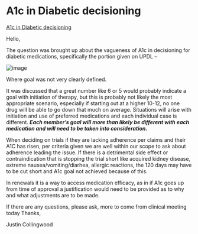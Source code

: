 # A1c in Diabetic decisioning

[A1c in Diabetic decisioning](https://mygainwell-my.sharepoint.com/:u:/r/personal/christopher_nguyen_gainwelltechnologies_com/Documents/Evergreen/Emails/A1c%20in%20Diabetic%20decisioning.msg?csf=1&web=1&e=FdBOdU)

Hello,

The question was brought up about the vagueness of A1c in decisioning for diabetic medications, specifically the portion given on UPDL – 

![image](https://user-images.githubusercontent.com/122046056/229658716-5b3afadb-a4e4-4b6b-a05f-c123ded15901.png)

Where goal was not very clearly defined. 

It was discussed that a great number like 6 or 5 would probably indicate a goal with initiation of therapy, but this is probably not likely the most appropriate scenario, especially if starting out at a higher 10-12, no one drug will be able to go down that much on average.
Situations will arise with initiation and use of preferred medications and each individual case is different. ***Each member’s goal will more than likely be different with each medication and will need to be taken into consideration.***

When deciding on trials if they are lacking adherence per claims and their A1C has risen, per criteria given we are well within our scope to ask about adherence leading the issue. If there is a detrimental side effect or contraindication that is stopping the trial short like acquired kidney disease, extreme nausea/vomiting/diarhea, allergic reactions, the 120 days may have to be cut short and A1c goal not achieved because of this.
 
In renewals it is a way to access medication efficacy, as in if A1c goes up from time of approval a justification would need to be provided as to why and what adjustments are to be made.
 
If there are any questions, please ask, more to come from clinical meeting today
Thanks,
 
Justin Collingwood

